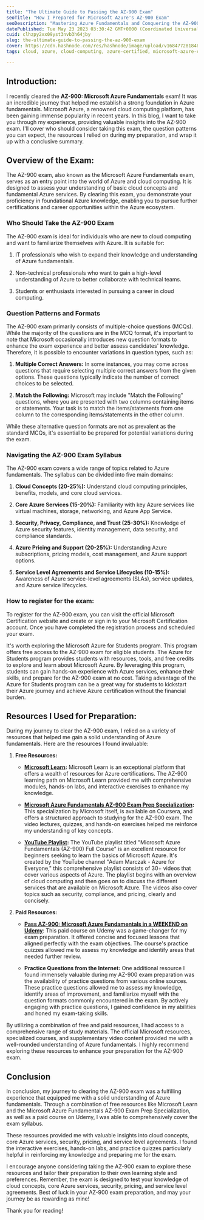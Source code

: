 ```yaml
---
title: "The Ultimate Guide to Passing the AZ-900 Exam"
seoTitle: "How I Prepared for Microsoft Azure's AZ-900 Exam"
seoDescription: "Mastering Azure Fundamentals and Conquering the AZ-900 Exam"
datePublished: Tue May 23 2023 03:30:42 GMT+0000 (Coordinated Universal Time)
cuid: clhzpy2xx09yst3nvb3h64jby
slug: the-ultimate-guide-to-passing-the-az-900-exam
cover: https://cdn.hashnode.com/res/hashnode/image/upload/v1684772818481/5e1509c8-51dd-4991-8b1a-d4284a8535cf.jpeg
tags: cloud, azure, cloud-computing, azure-certified, microsoft-azure-certification

---
```


## Introduction:

I recently cleared the **AZ-900: Microsoft Azure Fundamentals** exam! It was an incredible journey that helped me establish a strong foundation in Azure fundamentals. Microsoft Azure, a renowned cloud computing platform, has been gaining immense popularity in recent years. In this blog, I want to take you through my experience, providing valuable insights into the AZ-900 exam. I'll cover who should consider taking this exam, the question patterns you can expect, the resources I relied on during my preparation, and wrap it up with a conclusive summary.

## Overview of the Exam:

The AZ-900 exam, also known as the Microsoft Azure Fundamentals exam, serves as an entry point into the world of Azure and cloud computing. It is designed to assess your understanding of basic cloud concepts and fundamental Azure services. By clearing this exam, you demonstrate your proficiency in foundational Azure knowledge, enabling you to pursue further certifications and career opportunities within the Azure ecosystem.

### Who Should Take the AZ-900 Exam

The AZ-900 exam is ideal for individuals who are new to cloud computing and want to familiarize themselves with Azure. It is suitable for:

1. IT professionals who wish to expand their knowledge and understanding of Azure fundamentals.
    
2. Non-technical professionals who want to gain a high-level understanding of Azure to better collaborate with technical teams.
    
3. Students or enthusiasts interested in pursuing a career in cloud computing.
    

### Question Patterns and Formats

The AZ-900 exam primarily consists of multiple-choice questions (MCQs). While the majority of the questions are in the MCQ format, it's important to note that Microsoft occasionally introduces new question formats to enhance the exam experience and better assess candidates' knowledge. Therefore, it is possible to encounter variations in question types, such as:

1. **Multiple Correct Answers:** In some instances, you may come across questions that require selecting multiple correct answers from the given options. These questions typically indicate the number of correct choices to be selected.
    
2. **Match the Following:** Microsoft may include "Match the Following" questions, where you are presented with two columns containing items or statements. Your task is to match the items/statements from one column to the corresponding items/statements in the other column.
    

While these alternative question formats are not as prevalent as the standard MCQs, it's essential to be prepared for potential variations during the exam.

### Navigating the AZ-900 Exam Syllabus

The AZ-900 exam covers a wide range of topics related to Azure fundamentals. The syllabus can be divided into five main domains:

1. **Cloud Concepts (20-25%):** Understand cloud computing principles, benefits, models, and core cloud services.
    
2. **Core Azure Services (15-20%):** Familiarity with key Azure services like virtual machines, storage, networking, and Azure App Service.
    
3. **Security, Privacy, Compliance, and Trust (25-30%):** Knowledge of Azure security features, identity management, data security, and compliance standards.
    
4. **Azure Pricing and Support (20-25%):** Understanding Azure subscriptions, pricing models, cost management, and Azure support options.
    
5. **Service Level Agreements and Service Lifecycles (10-15%):** Awareness of Azure service-level agreements (SLAs), service updates, and Azure service lifecycles.
    

### How to register for the exam:

To register for the AZ-900 exam, you can visit the official Microsoft Certification website and create or sign in to your Microsoft Certification account. Once you have completed the registration process and scheduled your exam.

It's worth exploring the Microsoft Azure for Students program. This program offers free access to the AZ-900 exam for eligible students. The Azure for Students program provides students with resources, tools, and free credits to explore and learn about Microsoft Azure. By leveraging this program, students can gain hands-on experience with Azure services, enhance their skills, and prepare for the AZ-900 exam at no cost. Taking advantage of the Azure for Students program can be a great way for students to kickstart their Azure journey and achieve Azure certification without the financial burden.

## Resources I Used for Preparation:

During my journey to clear the AZ-900 exam, I relied on a variety of resources that helped me gain a solid understanding of Azure fundamentals. Here are the resources I found invaluable:

1. **Free Resources:**
    
    * [**Microsoft Learn**](https://learn.microsoft.com/en-in/users/sandramarin/collections/n6ga8m0jkgrwk)**:** Microsoft Learn is an exceptional platform that offers a wealth of resources for Azure certifications. The AZ-900 learning path on Microsoft Learn provided me with comprehensive modules, hands-on labs, and interactive exercises to enhance my knowledge.
        
    * [**Microsoft Azure Fundamentals AZ-900 Exam Prep Specialization**](https://www.coursera.org/specializations/microsoft-azure-fundamentals-az-900)**:** This specialization by Microsoft itself, is available on Coursera, and offers a structured approach to studying for the AZ-900 exam. The video lectures, quizzes, and hands-on exercises helped me reinforce my understanding of key concepts.
        
    * [**YouTube Playlist**](https://www.youtube.com/playlist?list=PLGjZwEtPN7j-Q59JYso3L4_yoCjj2syrM)**:** The YouTube playlist titled "Microsoft Azure Fundamentals (AZ-900) Full Course" is an excellent resource for beginners seeking to learn the basics of Microsoft Azure. It's created by the YouTube channel "Adam Marczak - Azure for Everyone," this comprehensive playlist consists of 30+ videos that cover various aspects of Azure. The playlist begins with an overview of cloud computing and then goes on to discuss the different services that are available on Microsoft Azure. The videos also cover topics such as security, compliance, and pricing, clearly and concisely.
        
2. **Paid Resources:**
    
    * [**Pass AZ-900: Microsoft Azure Fundamentals in a WEEKEND on Udemy**](https://www.udemy.com/course/azure-certification-az-900-azure-fundamentals/): This paid course on Udemy was a game-changer for my exam preparation. It offered concise and focused lessons that aligned perfectly with the exam objectives. The course's practice quizzes allowed me to assess my knowledge and identify areas that needed further review.
        
    * **Practice Questions from the Internet:** One additional resource I found immensely valuable during my AZ-900 exam preparation was the availability of practice questions from various online sources. These practice questions allowed me to assess my knowledge, identify areas of improvement, and familiarize myself with the question formats commonly encountered in the exam. By actively engaging with practice questions, I gained confidence in my abilities and honed my exam-taking skills.
        

By utilizing a combination of free and paid resources, I had access to a comprehensive range of study materials. The official Microsoft resources, specialized courses, and supplementary video content provided me with a well-rounded understanding of Azure fundamentals. I highly recommend exploring these resources to enhance your preparation for the AZ-900 exam.

## Conclusion

In conclusion, my journey to clearing the AZ-900 exam was a fulfilling experience that equipped me with a solid understanding of Azure fundamentals. Through a combination of free resources like Microsoft Learn and the Microsoft Azure Fundamentals AZ-900 Exam Prep Specialization, as well as a paid course on Udemy, I was able to comprehensively cover the exam syllabus.

These resources provided me with valuable insights into cloud concepts, core Azure services, security, pricing, and service level agreements. I found the interactive exercises, hands-on labs, and practice quizzes particularly helpful in reinforcing my knowledge and preparing me for the exam.

I encourage anyone considering taking the AZ-900 exam to explore these resources and tailor their preparation to their own learning style and preferences. Remember, the exam is designed to test your knowledge of cloud concepts, core Azure services, security, pricing, and service level agreements. Best of luck in your AZ-900 exam preparation, and may your journey be as rewarding as mine!

Thank you for reading!